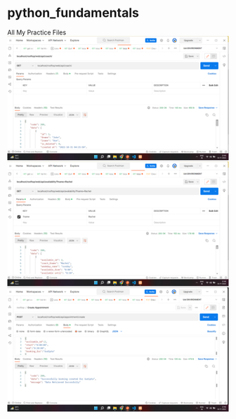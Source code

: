 # python_fundamentals
All My Practice Files
 ![alt text](https://github.com/ppsudipta/rooftop/blob/master/sc/coach.png?raw=true)
 ![alt text](https://github.com/ppsudipta/rooftop/blob/master/sc/available.png?raw=true)
 ![alt text](https://github.com/ppsudipta/rooftop/blob/master/sc/appointment.png?raw=true)

